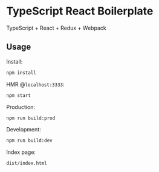 # TypeScript React Boilerplate

TypeScript + React + Redux + Webpack

## Usage

Install:

```sh
npm install
```

HMR @`localhost:3333`:

```sh
npm start
```

Production:

```sh
npm run build:prod
```

Development:

```sh
npm run build:dev
```

Index page:

```
dist/index.html
```
